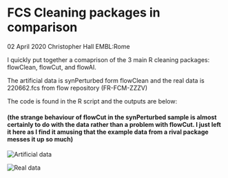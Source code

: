 # FCS Cleaning packages in comparison
02 April 2020
Christopher Hall
EMBL:Rome

I quickly put together a comaprison of the 3 main R cleaning packages: flowClean, flowCut, and flowAI.

The artificial data is synPerturbed form flowClean and the real data is 220662.fcs from flow repository (FR-FCM-ZZZV)

The code is found in the R script and the outputs are below:
#### (the strange behaviour of flowCut in the synPerturbed sample is almost certainly to do with the data rather than a problem with flowCut.  I just left it here as I find it amusing that the example data from a rival package messes it up so much)

![Artificial data](https://github.com/hally166/Cytometry-R-scripts/blob/master/FCSCleaningComparisons/synPerturbed.png "Artificial data")

![Real data](https://github.com/hally166/Cytometry-R-scripts/blob/master/FCSCleaningComparisons/220662.png "Real data")
